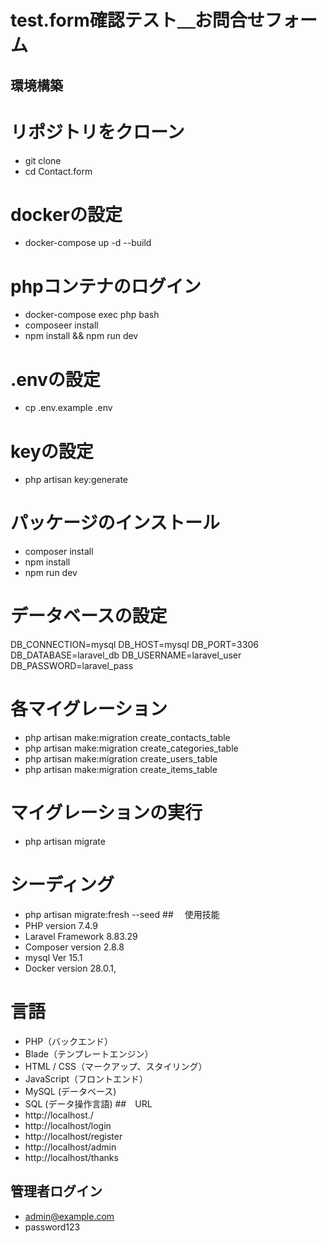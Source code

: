 # test.form確認テスト＿お問合せフォーム
## 環境構築
# リポジトリをクローン
- git clone
- cd Contact.form
# dockerの設定
- docker-compose up -d --build
# phpコンテナのログイン
- docker-compose exec php bash
- composeer install
- npm install && npm run dev
# .envの設定
- cp .env.example .env
# keyの設定
- php artisan key:generate
# パッケージのインストール
- composer install
- npm install
- npm run dev
# データベースの設定
DB_CONNECTION=mysql
DB_HOST=mysql
DB_PORT=3306
DB_DATABASE=laravel_db
DB_USERNAME=laravel_user
DB_PASSWORD=laravel_pass
# 各マイグレーション
- php artisan make:migration create_contacts_table
- php artisan make:migration create_categories_table
- php artisan make:migration create_users_table
- php artisan make:migration create_items_table
# マイグレーションの実行
- php artisan migrate
# シーディング
- php artisan migrate:fresh --seed
##　 使用技能
- PHP version 7.4.9
- Laravel Framework 8.83.29
- Composer version 2.8.8
- mysql  Ver 15.1
- Docker version 28.0.1,
# 言語
- PHP（バックエンド）
- Blade（テンプレートエンジン）
- HTML / CSS（マークアップ、スタイリング）
- JavaScript（フロントエンド）
- MySQL (データベース)
- SQL (データ操作言語)
##　URL
- http://localhost./
- http://localhost/login
- http://localhost/register
- http://localhost/admin
- http://localhost/thanks
## 管理者ログイン
- admin@example.com
- password123

